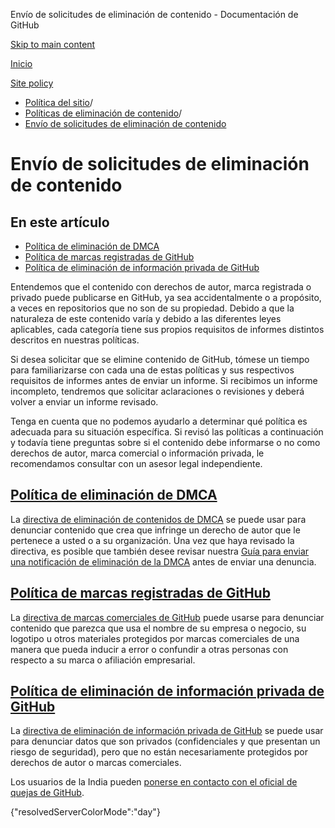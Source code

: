 Envío de solicitudes de eliminación de contenido - Documentación de GitHub

[Skip to main content](#main-content)

[Inicio](/es)

[Site policy](/es/site-policy)

* [Política del sitio](/es/site-policy)/
* [Políticas de eliminación de contenido](/es/site-policy/content-removal-policies)/
* [Envío de solicitudes de eliminación de contenido](/es/site-policy/content-removal-policies/submitting-content-removal-requests)

Envío de solicitudes de eliminación de contenido
==========

En este artículo
----------

* [Política de eliminación de DMCA](#dmca-takedown-policy)
* [Política de marcas registradas de GitHub](#github-trademark-policy)
* [Política de eliminación de información privada de GitHub](#github-private-information-removal-policy)

Entendemos que el contenido con derechos de autor, marca registrada o privado puede publicarse en GitHub, ya sea accidentalmente o a propósito, a veces en repositorios que no son de su propiedad. Debido a que la naturaleza de este contenido varía y debido a las diferentes leyes aplicables, cada categoría tiene sus propios requisitos de informes distintos descritos en nuestras políticas.

Si desea solicitar que se elimine contenido de GitHub, tómese un tiempo para familiarizarse con cada una de estas políticas y sus respectivos requisitos de informes antes de enviar un informe. Si recibimos un informe incompleto, tendremos que solicitar aclaraciones o revisiones y deberá volver a enviar un informe revisado.

Tenga en cuenta que no podemos ayudarlo a determinar qué política es adecuada para su situación específica. Si revisó las políticas a continuación y todavía tiene preguntas sobre si el contenido debe informarse o no como derechos de autor, marca comercial o información privada, le recomendamos consultar con un asesor legal independiente.

[Política de eliminación de DMCA](#dmca-takedown-policy)
----------

La [directiva de eliminación de contenidos de DMCA](/es/site-policy/content-removal-policies/dmca-takedown-policy) se puede usar para denunciar contenido que crea que infringe un derecho de autor que le pertenece a usted o a su organización. Una vez que haya revisado la directiva, es posible que también desee revisar nuestra [Guía para enviar una notificación de eliminación de la DMCA](/es/site-policy/content-removal-policies/guide-to-submitting-a-dmca-takedown-notice) antes de enviar una denuncia.

[Política de marcas registradas de GitHub](#github-trademark-policy)
----------

La [directiva de marcas comerciales de GitHub](/es/site-policy/content-removal-policies/github-trademark-policy) puede usarse para denunciar contenido que parezca que usa el nombre de su empresa o negocio, su logotipo u otros materiales protegidos por marcas comerciales de una manera que pueda inducir a error o confundir a otras personas con respecto a su marca o afiliación empresarial.

[Política de eliminación de información privada de GitHub](#github-private-information-removal-policy)
----------

La [directiva de eliminación de información privada de GitHub](/es/site-policy/content-removal-policies/github-private-information-removal-policy) se puede usar para denunciar datos que son privados (confidenciales y que presentan un riesgo de seguridad), pero que no están necesariamente protegidos por derechos de autor o marcas comerciales.

Los usuarios de la India pueden [ponerse en contacto con el oficial de quejas de GitHub](https://support.github.com/contact/india-grievance-officer).

{"resolvedServerColorMode":"day"}
